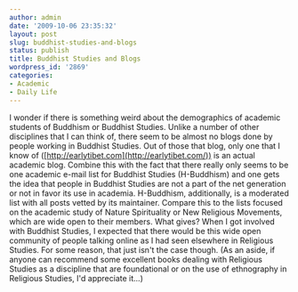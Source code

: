 ```yaml
---
author: admin
date: '2009-10-06 23:35:32'
layout: post
slug: buddhist-studies-and-blogs
status: publish
title: Buddhist Studies and Blogs
wordpress_id: '2869'
categories:
- Academic
- Daily Life
---
```


I wonder if there is something weird about the demographics of academic
students of Buddhism or Buddhist Studies. Unlike a number of other
disciplines that I can think of, there seem to be almost no blogs done
by people working in Buddhist Studies. Out of those that blog, only one
that I know of ([http://earlytibet.com](http://earlytibet.com/)) is an
actual academic blog. Combine this with the fact that there really only
seems to be one academic e-mail list for Buddhist Studies (H-Buddhism)
and one gets the idea that people in Buddhist Studies are not a part of
the net generation or not in favor its use in academia. H-Buddhism,
additionally, is a moderated list with all posts vetted by its
maintainer. Compare this to the lists focused on the academic study of
Nature Spirituality or New Religious Movements, which are wide open to
their members. What gives? When I got involved with Buddhist Studies, I
expected that there would be this wide open community of people talking
online as I had seen elsewhere in Religious Studies. For some reason,
that just isn't the case though. (As an aside, if anyone can recommend
some excellent books dealing with Religious Studies as a discipline that
are foundational or on the use of ethnography in Religious Studies, I'd
appreciate it...)
